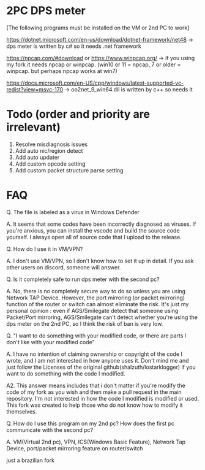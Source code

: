 # 2PC DPS meter
[The following programs must be installed on the VM or 2nd PC to work]

https://dotnet.microsoft.com/en-us/download/dotnet-framework/net48
-> dps meter is written by c# so it needs .net framework

https://npcap.com/#download or https://www.winpcap.org/
-> if you using my fork it needs npcap or winpcap. (win10 or 11 = npcap, 7 or older = winpcap. but perhaps npcap works at win7)

https://docs.microsoft.com/en-US/cpp/windows/latest-supported-vc-redist?view=msvc-170
-> oo2net_9_win64.dll is written by c++ so needs it

# Todo (order and priority are irrelevant)
1. Resolve misdiagnosis issues
2. Add auto nic/region detect
3. Add auto updater
4. Add custom opcode setting
5. Add custom packet structure parse setting

# FAQ
Q. The file is labeled as a virus in Windows Defender

A. It seems that some codes have been incorrectly diagnosed as viruses. If you're anxious, you can install the vscode and build the source code yourself. I always open all of source code that I upload to the release.

Q. How do I use it in VM/VPN?

A. I don't use VM/VPN, so I don't know how to set it up in detail. If you ask other users on discord, someone will answer.

Q. Is it completely safe to run dps meter with the second pc?

A. No, there is no completely secure way to do so unless you are using Network TAP Device. However, the port mirroring (or packet mirroring) function of the router or switch can almost eliminate the risk.
It's just my personal opinion : even if AGS/Smilegate detect that someone using Packet/Port mirroring, AGS/Smilegate can't detect whether you're using the dps meter on the 2nd PC, so I think the risk of ban is very low.

Q. "I want to do something with your modified code, or there are parts I don't like with your modified code"

A. I have no intention of claiming ownership or copyright of the code I wrote, and I am not interested in how anyone uses it. Don't mind me and just follow the Licenses of the original github(shalzuth/lostarklogger) if you want to do something with the code I modified.

A2. This answer means includes that i don't matter if you're modify the code of my fork as you wish and then make a pull request in the main repository.
I'm not interested in how the code I modified is modified or used. This fork was created to help those who do not know how to modify it themselves.

Q. How do I use this program on my 2nd pc? How does the first pc communicate with the second pc?

A. VM(Virtual 2nd pc), VPN, ICS(Windows Basic Feature), Network Tap Device, port/packet mirroring feature on router/switch

just a brazilian fork
